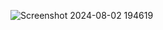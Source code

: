 ![Screenshot 2024-08-02 194619](https://github.com/user-attachments/assets/52652d83-ee1c-4d4d-afc7-d79fc8eadf13)
